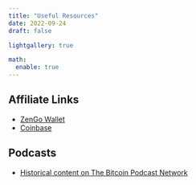 ```yaml
---
title: "Useful Resources"
date: 2022-09-24
draft: false

lightgallery: true

math:
  enable: true
---
```


## Affiliate Links
- [ZenGo Wallet](https://zengo.com/tbppod)
- [Coinbase](https://coinbase.com/join/petty_s9)

## Podcasts
- [Historical content on The Bitcoin Podcast Network](https://thebitcoinpodcast.com)